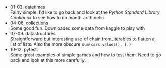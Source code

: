  - 01-03. datetimes  
 Fairly simple. I'd like to go back and look at the *Python Standard Library Cookbook* to see how to do month arithmetic
 - 04-06. collections  
 Some good fun. Downloaded some data from kaggle to play with
 - 07-09. datastructures  
 Straightforward but interesting use of chain.from_iterables to flatten a list of lists. Also the more obscure `sum(cars.values(), [])`
 - 10-12. pytest.  
 Some great examples of simple games and how to test them. Need to go back and look at this more carefully. 
 